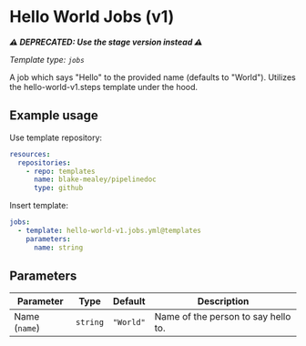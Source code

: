 # Hello World Jobs (v1)

**_⚠ DEPRECATED: Use the stage version instead ⚠_**

_Template type: `jobs`_

A job which says "Hello" to the provided name (defaults to "World"). Utilizes the
hello-world-v1.steps template under the hood.


## Example usage

Use template repository:

```yaml
resources:
  repositories:
    - repo: templates
      name: blake-mealey/pipelinedoc
      type: github
```

Insert template:

```yaml
jobs:
  - template: hello-world-v1.jobs.yml@templates
    parameters:
      name: string
```

## Parameters

|Parameter|Type|Default|Description|
|---|---|---|---|
|Name (`name`) |`string` |`"World"`|Name of the person to say hello to.|
